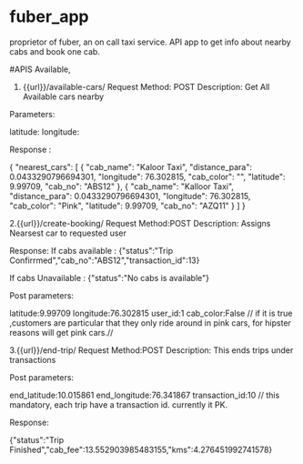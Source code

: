 # fuber_app
proprietor of fuber, an on call taxi service. API app to get info about nearby cabs and book one cab.


#APIS Available, 


1.  {{url}}/available-cars/  Request Method: POST Description: Get All Available cars nearby

Parameters:

latitude:
longitude:


Response :

{
  "nearest_cars": [
    {
      "cab_name": "Kaloor Taxi",
      "distance_para": 0.0433290796694301,
      "longitude": 76.302815,
      "cab_color": "",
      "latitude": 9.99709,
      "cab_no": "ABS12"
    },
    {
      "cab_name": "Kalloor Taxi",
      "distance_para": 0.0433290796694301,
      "longitude": 76.302815,
      "cab_color": "Pink",
      "latitude": 9.99709,
      "cab_no": "AZQ11"
    }
  ]
}

2.{{url}}/create-booking/ Request Method:POST Description: Assigns Nearsest car to requested user

Response:
If cabs available : {"status":"Trip Confirrmed","cab_no":"ABS12","transaction_id":13}

If cabs Unavailable :  {"status":"No cabs is available"}




Post parameters:

latitude:9.99709
longitude:76.302815
user_id:1
cab_color:False // if it is true ,customers are particular that they only ride around in pink cars, 
for hipster reasons will get pink cars.//


3.{{url}}/end-trip/ Request Method:POST Description: This ends trips under transactions

Post parameters:

end_latitude:10.015861
end_longitude:76.341867
transaction_id:10 // this mandatory, each trip have a transaction id. currently it PK.

Response:

{"status":"Trip Finished","cab_fee":13.552903985483155,"kms":4.276451992741578}

